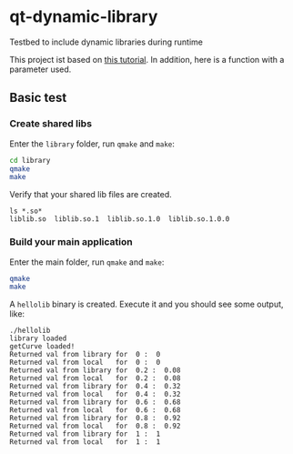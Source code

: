 # qt-dynamic-library
Testbed to include dynamic libraries during runtime

This project ist based on [this tutorial](https://wiki.qt.io/How_to_create_a_library_with_Qt_and_use_it_in_an_application). In addition, here is a function with a parameter used.

## Basic test
### Create shared libs
Enter the ```library``` folder, run ```qmake``` and ```make```:

```sh
cd library
qmake
make
```

Verify that your shared lib files are created.

```
ls *.so*
liblib.so  liblib.so.1  liblib.so.1.0  liblib.so.1.0.0
```

### Build your main application

Enter the main folder, run ```qmake``` and ```make```:

```sh
qmake
make
```

A ```hellolib``` binary is created. Execute it and you should see some output, like:

```
./hellolib
library loaded
getCurve loaded!
Returned val from library for  0 :  0
Returned val from local   for  0 :  0
Returned val from library for  0.2 :  0.08
Returned val from local   for  0.2 :  0.08
Returned val from library for  0.4 :  0.32
Returned val from local   for  0.4 :  0.32
Returned val from library for  0.6 :  0.68
Returned val from local   for  0.6 :  0.68
Returned val from library for  0.8 :  0.92
Returned val from local   for  0.8 :  0.92
Returned val from library for  1 :  1
Returned val from local   for  1 :  1
```